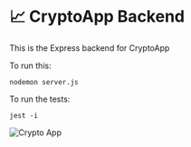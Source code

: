 # 📈 CryptoApp Backend

This is the Express backend for CryptoApp

To run this:

    nodemon server.js
    
To run the tests:

    jest -i

![Crypto App](https://camo.githubusercontent.com/3c63e00d3a035e7f4e1cbd58397840b748a9d42f7f4e7372399860da6fbd293b/68747470733a2f2f692e696d6775722e636f6d2f4c734844786d502e6a7067)
